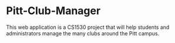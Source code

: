 # Pitt-Club-Manager
This web application is a CS1530 project that will help students and administrators manage the many clubs around the Pitt campus.
